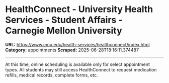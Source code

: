 # HealthConnect -     University Health Services -     Student Affairs - Carnegie Mellon University

**URL:** https://www.cmu.edu/health-services/healthconnect/index.html
**Category:** appointments
**Scraped:** 2025-06-28T18:16:11.374487


---

At this time, online scheduling is available only for select appointment types. All students may still access
HealthConnect
to request medication refills, medical records, complete forms, etc.